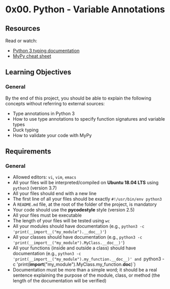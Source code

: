 # 0x00. Python - Variable Annotations

## Resources
Read or watch:
- [Python 3 typing documentation](https://docs.python.org/3/library/typing.html)
- [MyPy cheat sheet](https://mypy.readthedocs.io/en/stable/cheat_sheet.html)

## Learning Objectives
### General
By the end of this project, you should be able to explain the following concepts without referring to external sources:
- Type annotations in Python 3
- How to use type annotations to specify function signatures and variable types
- Duck typing
- How to validate your code with MyPy

## Requirements
### General
- Allowed editors: `vi`, `vim`, `emacs`
- All your files will be interpreted/compiled on **Ubuntu 18.04 LTS** using `python3` (version 3.7)
- All your files should end with a new line
- The first line of all your files should be exactly `#!/usr/bin/env python3`
- A `README.md` file, at the root of the folder of the project, is mandatory
- Your code should use the **pycodestyle** style (version 2.5)
- All your files must be executable
- The length of your files will be tested using `wc`
- All your modules should have documentation (e.g., `python3 -c 'print(__import__("my_module").__doc__)'`)
- All your classes should have documentation (e.g., `python3 -c 'print(__import__("my_module").MyClass.__doc__)'`)
- All your functions (inside and outside a class) should have documentation (e.g., `python3 -c 'print(__import__("my_module").my_function.__doc__)' and `python3 -c 'print(__import__("my_module").MyClass.my_function.__doc__)`)
- Documentation must be more than a simple word; it should be a real sentence explaining the purpose of the module, class, or method (the length of the documentation will be verified)
